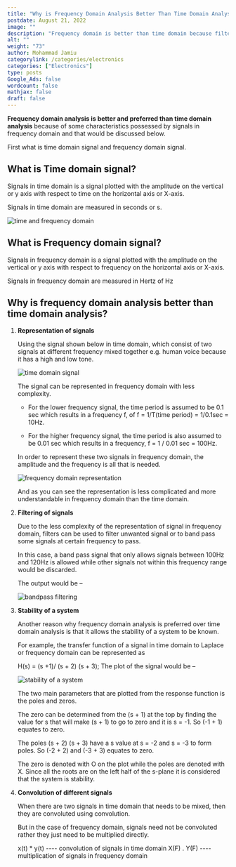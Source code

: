 ```yaml
---
title: "Why is Frequency Domain Analysis Better Than Time Domain Analysis"
postdate: August 21, 2022
image: ""
description: "Frequency domain is better than time domain because filters can be used to remove unwanted signal in frequency domain, it makes it easier to know the stability of a system, less complex representation and multiplication instead of convolution"
alt: ""
weight: "73"
author: Mohammad Jamiu
categorylink: /categories/electronics
categories: ["Electronics"]
type: posts
Google_Ads: false
wordcount: false
mathjax: false
draft: false
---
```


**Frequency domain analysis is better and preferred than time domain analysis** because of some characteristics possessed by signals in frequency domain and that would be discussed below.

First what is time domain signal and frequency domain signal.

## What is Time domain signal?

Signals in time domain is a signal plotted with the amplitude on the vertical or y axis with respect to time on the horizontal axis or X-axis.

Signals in time domain are measured in seconds or s.

 <img loading="lazy" src="/images/freqntime_1.webp" alt="time and frequency domain">


## What is Frequency domain signal?

Signals in frequency domain is a signal plotted with the amplitude on the vertical or y axis with respect to frequency on the horizontal axis or X-axis.

Signals in frequency domain are measured in Hertz of Hz

## Why is frequency domain analysis better than time domain analysis?

1. **Representation of signals**

   Using the signal shown below in time domain, which consist of two signals at different frequency mixed together e.g. human voice because it has a high and low tone.

    <img loading="lazy" src="/images/freqntime_5.webp" alt="time domain signal">

   The signal can be represented in frequency domain with less complexity.

   - For the lower frequency signal, the time period is assumed to be 0.1 sec which results in a frequency f, of f = 1/T(time period) = 1/0.1sec = 10Hz.

   - For the higher frequency signal, the time period is also assumed to be 0.01 sec which results in a frequency, f = 1 / 0.01 sec = 100Hz.

   In order to represent these two signals in frequency domain, the amplitude and the frequency is all that is needed.

    <img loading="lazy" src="/images/freqntime_4.webp" alt="frequency domain representation">

   And as you can see the representation is less complicated and more understandable in frequency domain than the time domain.

2. **Filtering of signals**

   Due to the less complexity of the representation of signal in frequency domain, filters can be used to filter unwanted signal or to band pass some signals at certain frequency to pass.

   In this case, a band pass signal that only allows signals between 100Hz and 120Hz is allowed while other signals not within this frequency range would be discarded.

   The output would be –

    <img loading="lazy" src="/images/freqntime_3.webp" alt="bandpass filtering">


3. **Stability of a system**

   Another reason why frequency domain analysis is preferred over time domain analysis is that it allows the stability of a system to be known.

   For example, the transfer function of a signal in time domain to Laplace or frequency domain can be represented as

   H(s) = (s +1)/ (s + 2) (s + 3);
   The plot of the signal would be –

    <img loading="lazy" src="/images/freqntime_2.webp" alt="stability of a system">

   The two main parameters that are plotted from the response function is the poles and zeros.

   The zero can be determined from the (s + 1) at the top by finding the value for s that will make (s + 1) to go to zero and it is s = -1. So (-1 + 1) equates to zero.

   The poles (s + 2) (s + 3) have a s value at s = -2 and s = -3 to form poles. So (-2 + 2) and (-3 + 3) equates to zero.

   The zero is denoted with O on the plot while the poles are denoted with X. Since all the roots are on the left half of the s-plane it is considered that the system is stability.

4. **Convolution of different signals**

   When there are two signals in time domain that needs to be mixed, then they are convoluted using convolution.

   But in the case of frequency domain, signals need not be convoluted rather they just need to be multiplied directly.

   x(t) \* y(t) ---- convolution of signals in time domain
   X(F) . Y(F) ---- multiplication of signals in frequency domain



